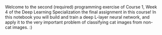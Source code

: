 Welcome to the second (required) programming exercise of Course 1, Week 4 of the Deep Learning Specialization
the final assignment in this course! In this notebook you will build and train a deep L-layer neural network, 
and apply it to the very important problem of classifying cat images from non-cat images.  :) 

